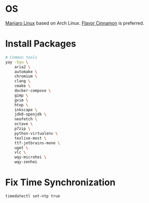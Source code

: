 # OS

[Manjaro Linux](https://manjaro.org/) based on Arch Linux.
[Flavor Cinnamon](https://manjaro.org/download/#cinnamon) is preferred.

# Install Packages

```bash
# Common tools
yay -Syu \
    aria2 \
    automake \
    chromium \
    clang \
    cmake \
    docker-compose \
    gimp \
    gvim \
    htop \
    inkscape \
    jdk8-openjdk \
    neofetch \
    octave \
    p7zip \
    python-virtualenv \
    texlive-most \
    ttf-jetbrains-mono \
    uget \
    vlc \
    wqy-microhei \
    wqy-zenhei
```

# Fix Time Synchronization

```bash
timedatectl set-ntp true
```
